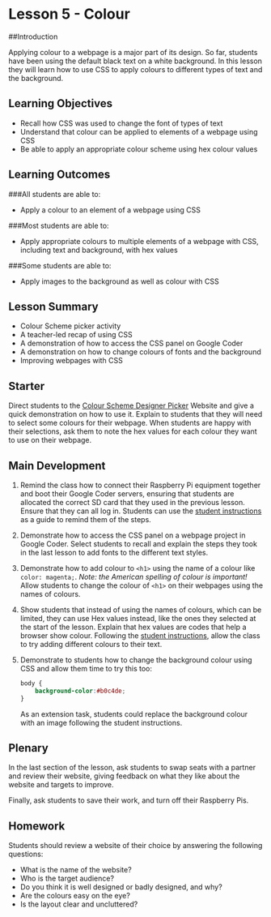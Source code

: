 # Lesson 5 - Colour 

##Introduction

Applying colour to a webpage is a major part of its design. So far, students have been using the default black text on a white background. In this lesson they will learn how to use CSS to apply colours to different types of text and the background. 

## Learning Objectives

- Recall how CSS was used to change the font of types of text
- Understand that colour can be applied to elements of a webpage using CSS
- Be able to apply an appropriate colour scheme using hex colour values

## Learning Outcomes

###All students are able to:

- Apply a colour to an element of a webpage using CSS


###Most students are able to:

- Apply appropriate colours to multiple elements of a webpage with CSS, including text and background, with hex values


###Some students are able to:

- Apply images to the background as well as colour with CSS



## Lesson Summary
- Colour Scheme picker activity
- A teacher-led recap of using CSS
- A demonstration of how to access the CSS panel on Google Coder
- A demonstration on how to change colours of fonts and the background
- Improving webpages with CSS


## Starter

Direct students to the [Colour Scheme Designer Picker]() Website and give a quick demonstration on how to use it. Explain to students that they will need to select some colours for their webpage. When students are happy with their selections, ask them to note the hex values for each colour they want to use on their webpage. 

## Main Development
1. Remind the class how to connect their Raspberry Pi equipment together and boot their Google Coder servers, ensuring that students are allocated the correct SD card that they used in the previous lesson. Ensure that they can all log in. Students can use the [student instructions](https://github.com/raspberrypilearning/coder-html-css-lessons/blob/master/Lesson-5/student-instructions-5.md) as a guide to remind them of the steps.

2. Demonstrate how to access the CSS panel on a webpage project in Google Coder. Select students to recall and explain the steps they took in the last lesson to add fonts to the different text styles.

3. Demonstrate how to add colour to `<h1>` using the name of a colour like `color: magenta;`. *Note: the American spelling of colour is important!* Allow students to change the colour of `<h1>` on their webpages using the names of colours.

4. Show students that instead of using the names of colours, which can be limited, they can use Hex values instead, like the ones they selected at the start of the lesson. Explain that hex values are codes that help a browser show colour. Following the [student instructions](https://github.com/raspberrypilearning/coder-html-css-lessons/blob/master/Lesson-5/student-instructions-5.md), allow the class to try adding different colours to their text.

5. Demonstrate to students how to change the background colour using CSS and allow them time to try this too:

	```css
	body {
    	background-color:#b0c4de;
	}
	```
	As an extension task, students could replace the background colour with an image following the student instructions.

## Plenary

In the last section of the lesson, ask students to swap seats with a partner and review their website, giving feedback on what they like about the website and targets to improve.

Finally, ask students to save their work, and turn off their Raspberry Pis.


## Homework

Students should review a website of their choice by answering the following questions:

- What is the name of the website?
- Who is the target audience?
- Do you think it is well designed or badly designed, and why?
- Are the colours easy on the eye? 
- Is the layout clear and uncluttered?





